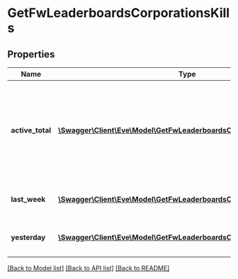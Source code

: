 # GetFwLeaderboardsCorporationsKills

## Properties
Name | Type | Description | Notes
------------ | ------------- | ------------- | -------------
**active_total** | [**\Swagger\Client\Eve\Model\GetFwLeaderboardsCorporationsActiveTotal[]**](GetFwLeaderboardsCorporationsActiveTotal.md) | Top 10 ranking of corporations active in faction warfare by total kills. A corporation is considered \&quot;active\&quot; if they have participated in faction warfare in the past 14 days. | 
**last_week** | [**\Swagger\Client\Eve\Model\GetFwLeaderboardsCorporationsLastWeek[]**](GetFwLeaderboardsCorporationsLastWeek.md) | Top 10 ranking of corporations by kills in the past week | 
**yesterday** | [**\Swagger\Client\Eve\Model\GetFwLeaderboardsCorporationsYesterday[]**](GetFwLeaderboardsCorporationsYesterday.md) | Top 10 ranking of corporations by kills in the past day | 

[[Back to Model list]](../README.md#documentation-for-models) [[Back to API list]](../README.md#documentation-for-api-endpoints) [[Back to README]](../README.md)


